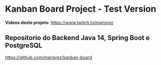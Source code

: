# Kanban Board Project - Test Version

**Videos deste projeto**: https://www.twitch.tv/mariorez

## Repositorio do Backend Java 14, Spring Boot e PostgreSQL
https://github.com/mariorez/kanban-board